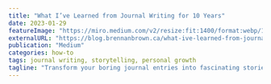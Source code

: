 ```yaml
---
title: "What I’ve Learned from Journal Writing for 10 Years"
date: 2023-01-29
featureImage: "https://miro.medium.com/v2/resize:fit:1400/format:webp/1*o3cbh7KUoShirfG9N-rZ4A.png"
externalURL: "https://blog.brennanbrown.ca/what-ive-learned-from-journal-writing-for-ten-years-b5254207f0da"
publication: "Medium"
categories: how-to
tags: journal writing, storytelling, personal growth
tagline: "Transform your boring journal entries into fascinating stories with this step-by-step guide."
---
```

